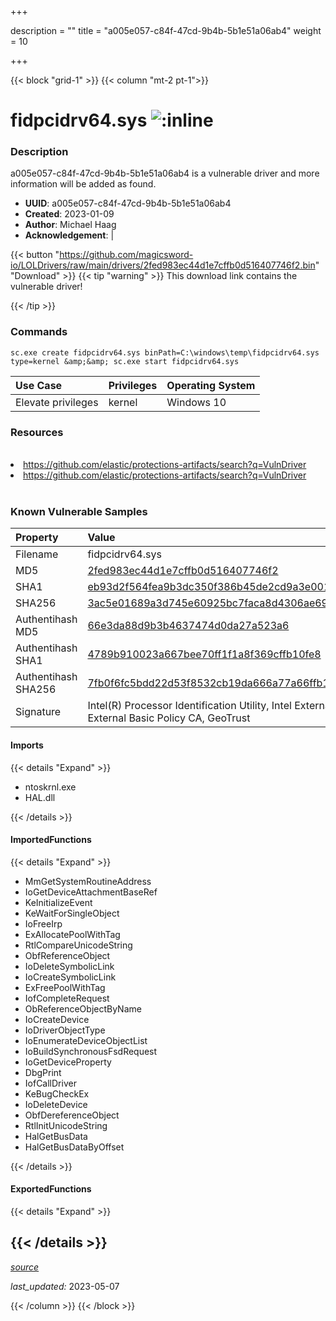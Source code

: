+++

description = ""
title = "a005e057-c84f-47cd-9b4b-5b1e51a06ab4"
weight = 10

+++


{{< block "grid-1" >}}
{{< column "mt-2 pt-1">}}


# fidpcidrv64.sys ![:inline](/images/twitter_verified.png) 


### Description

a005e057-c84f-47cd-9b4b-5b1e51a06ab4 is a vulnerable driver and more information will be added as found.
- **UUID**: a005e057-c84f-47cd-9b4b-5b1e51a06ab4
- **Created**: 2023-01-09
- **Author**: Michael Haag
- **Acknowledgement**:  | [](https://twitter.com/)

{{< button "https://github.com/magicsword-io/LOLDrivers/raw/main/drivers/2fed983ec44d1e7cffb0d516407746f2.bin" "Download" >}}
{{< tip "warning" >}}
This download link contains the vulnerable driver!

{{< /tip >}}

### Commands

```
sc.exe create fidpcidrv64.sys binPath=C:\windows\temp\fidpcidrv64.sys     type=kernel &amp;&amp; sc.exe start fidpcidrv64.sys
```

| Use Case | Privileges | Operating System | 
|:---- | ---- | ---- |
| Elevate privileges | kernel | Windows 10 |

### Resources
<br>
<li><a href=" https://github.com/elastic/protections-artifacts/search?q=VulnDriver"> https://github.com/elastic/protections-artifacts/search?q=VulnDriver</a></li>
<li><a href="https://github.com/elastic/protections-artifacts/search?q=VulnDriver">https://github.com/elastic/protections-artifacts/search?q=VulnDriver</a></li>
<br>

### Known Vulnerable Samples

| Property           | Value |
|:-------------------|:------|
| Filename           | fidpcidrv64.sys |
| MD5                | [2fed983ec44d1e7cffb0d516407746f2](https://www.virustotal.com/gui/file/2fed983ec44d1e7cffb0d516407746f2) |
| SHA1               | [eb93d2f564fea9b3dc350f386b45de2cd9a3e001](https://www.virustotal.com/gui/file/eb93d2f564fea9b3dc350f386b45de2cd9a3e001) |
| SHA256             | [3ac5e01689a3d745e60925bc7faca8d4306ae693e803b5e19c94906dc30add46](https://www.virustotal.com/gui/file/3ac5e01689a3d745e60925bc7faca8d4306ae693e803b5e19c94906dc30add46) |
| Authentihash MD5   | [66e3da88d9b3b4637474d0da27a523a6](https://www.virustotal.com/gui/search/authentihash%253A66e3da88d9b3b4637474d0da27a523a6) |
| Authentihash SHA1  | [4789b910023a667bee70ff1f1a8f369cffb10fe8](https://www.virustotal.com/gui/search/authentihash%253A4789b910023a667bee70ff1f1a8f369cffb10fe8) |
| Authentihash SHA256| [7fb0f6fc5bdd22d53f8532cb19da666a77a66ffb1cf3919a2e22b66c13b415b7](https://www.virustotal.com/gui/search/authentihash%253A7fb0f6fc5bdd22d53f8532cb19da666a77a66ffb1cf3919a2e22b66c13b415b7) |
| Signature         | Intel(R) Processor Identification Utility, Intel External Basic Issuing CA 3A, Intel External Basic Policy CA, GeoTrust   |


#### Imports
{{< details "Expand" >}}
* ntoskrnl.exe
* HAL.dll

{{< /details >}}
#### ImportedFunctions
{{< details "Expand" >}}
* MmGetSystemRoutineAddress
* IoGetDeviceAttachmentBaseRef
* KeInitializeEvent
* KeWaitForSingleObject
* IoFreeIrp
* ExAllocatePoolWithTag
* RtlCompareUnicodeString
* ObfReferenceObject
* IoDeleteSymbolicLink
* IoCreateSymbolicLink
* ExFreePoolWithTag
* IofCompleteRequest
* ObReferenceObjectByName
* IoCreateDevice
* IoDriverObjectType
* IoEnumerateDeviceObjectList
* IoBuildSynchronousFsdRequest
* IoGetDeviceProperty
* DbgPrint
* IofCallDriver
* KeBugCheckEx
* IoDeleteDevice
* ObfDereferenceObject
* RtlInitUnicodeString
* HalGetBusData
* HalGetBusDataByOffset

{{< /details >}}
#### ExportedFunctions
{{< details "Expand" >}}

{{< /details >}}
-----



[*source*](https://github.com/magicsword-io/LOLDrivers/tree/main/yaml/a005e057-c84f-47cd-9b4b-5b1e51a06ab4.yaml)

*last_updated:* 2023-05-07








{{< /column >}}
{{< /block >}}
